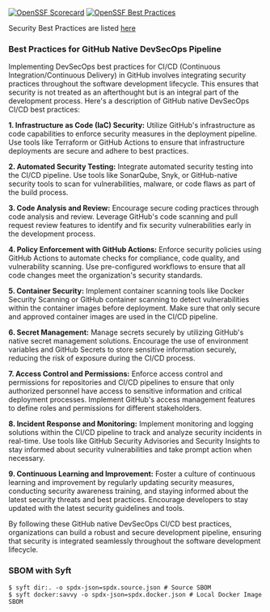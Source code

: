[![OpenSSF Scorecard](https://api.securityscorecards.dev/projects/github.com/stormsinbrewing/savvy-devsecops/badge)](https://securityscorecards.dev/viewer/?uri=github.com/stormsinbrewing/savvy-devsecops) [![OpenSSF Best Practices](https://bestpractices.coreinfrastructure.org/projects/7960/badge)](https://bestpractices.coreinfrastructure.org/projects/7960)

Security Best Practices are listed [here](docs/checklist.md)

### Best Practices for GitHub Native DevSecOps Pipeline

Implementing DevSecOps best practices for CI/CD (Continuous Integration/Continuous Delivery) in GitHub involves integrating security practices throughout the software development lifecycle. This ensures that security is not treated as an afterthought but is an integral part of the development process. Here's a description of GitHub native DevSecOps CI/CD best practices:

**1. Infrastructure as Code (IaC) Security:** Utilize GitHub's infrastructure as code capabilities to enforce security measures in the deployment pipeline. Use tools like Terraform or GitHub Actions to ensure that infrastructure deployments are secure and adhere to best practices.

**2. Automated Security Testing:** Integrate automated security testing into the CI/CD pipeline. Use tools like SonarQube, Snyk, or GitHub-native security tools to scan for vulnerabilities, malware, or code flaws as part of the build process.

**3. Code Analysis and Review:** Encourage secure coding practices through code analysis and review. Leverage GitHub's code scanning and pull request review features to identify and fix security vulnerabilities early in the development process.

**4. Policy Enforcement with GitHub Actions:** Enforce security policies using GitHub Actions to automate checks for compliance, code quality, and vulnerability scanning. Use pre-configured workflows to ensure that all code changes meet the organization's security standards.

**5. Container Security:** Implement container scanning tools like Docker Security Scanning or GitHub container scanning to detect vulnerabilities within the container images before deployment. Make sure that only secure and approved container images are used in the CI/CD pipeline.

**6. Secret Management:** Manage secrets securely by utilizing GitHub's native secret management solutions. Encourage the use of environment variables and GitHub Secrets to store sensitive information securely, reducing the risk of exposure during the CI/CD process.

**7. Access Control and Permissions:** Enforce access control and permissions for repositories and CI/CD pipelines to ensure that only authorized personnel have access to sensitive information and critical deployment processes. Implement GitHub's access management features to define roles and permissions for different stakeholders.

**8. Incident Response and Monitoring:** Implement monitoring and logging solutions within the CI/CD pipeline to track and analyze security incidents in real-time. Use tools like GitHub Security Advisories and Security Insights to stay informed about security vulnerabilities and take prompt action when necessary.

**9. Continuous Learning and Improvement:** Foster a culture of continuous learning and improvement by regularly updating security measures, conducting security awareness training, and staying informed about the latest security threats and best practices. Encourage developers to stay updated with the latest security guidelines and tools.

By following these GitHub native DevSecOps CI/CD best practices, organizations can build a robust and secure development pipeline, ensuring that security is integrated seamlessly throughout the software development lifecycle.

### SBOM with Syft

```
$ syft dir:. -o spdx-json=spdx.source.json # Source SBOM
$ syft docker:savvy -o spdx-json=spdx.docker.json # Local Docker Image SBOM
```
